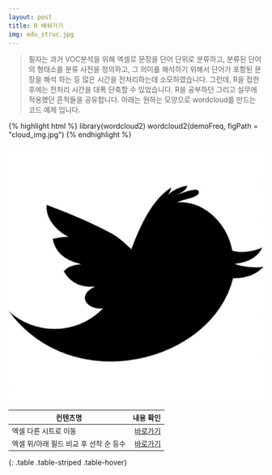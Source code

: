 ```yaml
---
layout: post
title: R 배워가기
img: edu_struc.jpg
---
```


<blockquote>
필자는 과거 VOC분석을 위해 엑셀로 문장을 단어 단위로 분류하고, 
분류된 단어의 형태소를 분류 사전을 정의하고, 
그 의미를 해석하기 위해서 단어가 포함된 문장을 해석 하는 등 많은 시간을 전처리하는데 소모하였습니다.
그런데, R을 접한 후에는 전처리 시간을 대폭 단축할 수 있었습니다.
R을 공부하던 그리고 실무에 적용했던 흔적들을 공유합니다.
아래는 원하는 모양으로 wordcloud를 만드는 코드 예제 입니다.
</blockquote>

{% highlight html %}
library(wordcloud2) 
wordcloud2(demoFreq, figPath = "cloud_img.jpg")
{% endhighlight %}

<img src="/images/cloud_img.jpg">

|  컨텐츠명  |    내용 확인 |
|----------|------------:|
| 엑셀 다른 시트로 이동 | <a href="http://sjmw1030.blog.me/221206932694"> 바로가기 </a> |
| 엑셀 위/아래 필드 비교 후 선착 순 등수 | <a href="http://sjmw1030.blog.me/221229785108"> 바로가기 </a> |
{: .table .table-striped .table-hover}
